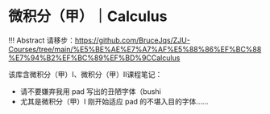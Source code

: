 # 微积分（甲）｜Calculus

!!! Abstract 
    请移步：https://github.com/BruceJqs/ZJU-Courses/tree/main/%E5%BE%AE%E7%A7%AF%E5%88%86%EF%BC%88%E7%94%B2%EF%BC%89%EF%BD%9CCalculus

该库含微积分（甲）I、微积分（甲）II课程笔记：

- 请不要嫌弃我用 pad 写出的丑陋字体（bushi
- 尤其是微积分（甲）I 刚开始适应 pad 的不堪入目的字体……